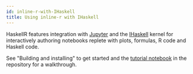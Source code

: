 ```yaml
---
id: inline-r-with-IHaskell
title: Using inline-r with IHaskell
---
```


HaskellR features integration with [Jupyter](https://jupyter.org/) and
the [IHaskell][ihaskell] kernel for interactively authoring notebooks
replete with plots, formulas, R code and Haskell code.

See "Building and installing" to get started and the
[tutorial notebook](https://github.com/tweag/HaskellR/blob/master/IHaskell/examples/tutorial-ihaskell-inline-r.ipynb)
in the repository for a walkthrough.

[ihaskell]: https://github.com/gibiansky/IHaskell
